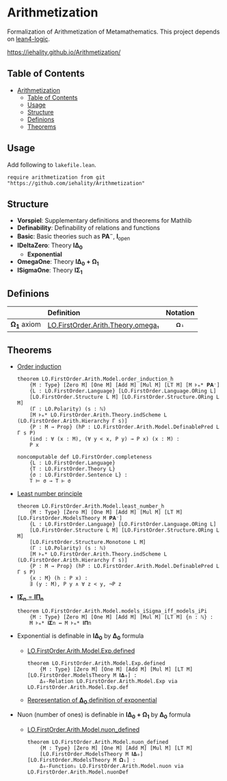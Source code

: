 # Arithmetization

Formalization of Arithmetization of Metamathematics. This project depends on [lean4-logic](https://github.com/iehality/lean4-logic/tree/master).

https://iehality.github.io/Arithmetization/

## Table of Contents
- [Arithmetization](#arithmetization)
  - [Table of Contents](#table-of-contents)
  - [Usage](#usage)
  - [Structure](#structure)
  - [Definions](#definions)
  - [Theorems](#theorems)

## Usage
  Add following to `lakefile.lean`.
  ```lean
  require arithmetization from git "https://github.com/iehality/Arithmetization"
  ```

## Structure

- **Vorspiel**: Supplementary definitions and theorems for Mathlib
- **Definability**: Definability of relations and functions
- **Basic**: Basic theories such as $\mathbf{PA}^-$, $\mathbf{I}_\mathrm{open}$
- **IDeltaZero**: Theory $\mathbf{I\Delta_0}$
  - **Exponential**
- **OmegaOne**: Theory $\mathbf{I\Delta_0 + \Omega_1}$
- **ISigmaOne**: Theory $\mathbf{I\Sigma_1}$

## Definions

|                           | Definition                                 |   Notation   |
| ------------------------- | :----------------------------------------- | :----------: |
| $\mathbf{\Omega_1}$ axiom | [LO.FirstOrder.Arith.Theory.omega₁](https://iehality.github.io/Arithmetization/Arithmetization/OmegaOne/Basic.html#LO.FirstOrder.Arith.Theory.omega%E2%82%81) | `𝛀₁` |

## Theorems
- [Order induction](https://iehality.github.io/Arithmetization/Arithmetization/Basic/Ind.html#LO.FirstOrder.Arith.Model.order_induction_h)
  ```lean
  theorem LO.FirstOrder.Arith.Model.order_induction_h
      {M : Type} [Zero M] [One M] [Add M] [Mul M] [LT M] [M ⊧ₘ* 𝐏𝐀⁻]
      {L : LO.FirstOrder.Language} [LO.FirstOrder.Language.ORing L]
      [LO.FirstOrder.Structure L M] [LO.FirstOrder.Structure.ORing L M]
      (Γ : LO.Polarity) (s : ℕ)
      [M ⊧ₘ* LO.FirstOrder.Arith.Theory.indScheme L (LO.FirstOrder.Arith.Hierarchy Γ s)]
      {P : M → Prop} (hP : LO.FirstOrder.Arith.Model.DefinablePred L Γ s P)
      (ind : ∀ (x : M), (∀ y < x, P y) → P x) (x : M) :
      P x
  ```

  ```lean
  noncomputable def LO.FirstOrder.completeness
      {L : LO.FirstOrder.Language}
      {T : LO.FirstOrder.Theory L}
      {σ : LO.FirstOrder.Sentence L} :
      T ⊨ σ → T ⊢ σ
  ```


- [Least number principle](https://iehality.github.io/Arithmetization/Arithmetization/Basic/Ind.html#LO.FirstOrder.Arith.Model.least_number_h)
  ```lean
  theorem LO.FirstOrder.Arith.Model.least_number_h
      {M : Type} [Zero M] [One M] [Add M] [Mul M] [LT M] [LO.FirstOrder.ModelsTheory M 𝐏𝐀⁻]
      {L : LO.FirstOrder.Language} [LO.FirstOrder.Language.ORing L]
      [LO.FirstOrder.Structure L M] [LO.FirstOrder.Structure.ORing L M]
      [LO.FirstOrder.Structure.Monotone L M]
      (Γ : LO.Polarity) (s : ℕ)
      [M ⊧ₘ* LO.FirstOrder.Arith.Theory.indScheme L (LO.FirstOrder.Arith.Hierarchy Γ s)]
      {P : M → Prop} (hP : LO.FirstOrder.Arith.Model.DefinablePred L Γ s P)
      {x : M} (h : P x) :
      ∃ (y : M), P y ∧ ∀ z < y, ¬P z
  ```

- [$\mathbf{I\Sigma_n} = \mathbf{I\Pi_n}$](https://iehality.github.io/Arithmetization/Arithmetization/Basic/Ind.html#LO.FirstOrder.Arith.Model.models_iSigma_iff_models_iPi)
  ```lean
  theorem LO.FirstOrder.Arith.Model.models_iSigma_iff_models_iPi
      {M : Type} [Zero M] [One M] [Add M] [Mul M] [LT M] {n : ℕ} :
      M ⊧ₘ* 𝐈𝚺n ↔ M ⊧ₘ* 𝐈𝚷n
  ```

- Exponential is definable in $\mathbf{I\Delta_0}$ by $\mathbf{\Delta_0}$ formula
  - [LO.FirstOrder.Arith.Model.Exp.defined](https://iehality.github.io/Arithmetization/Arithmetization/IDeltaZero/Exponential/Exp.html#LO.FirstOrder.Arith.Model.Exp.defined)
    ```lean
    theorem LO.FirstOrder.Arith.Model.Exp.defined
        {M : Type} [Zero M] [One M] [Add M] [Mul M] [LT M] [LO.FirstOrder.ModelsTheory M 𝐈𝚫₀] :
        Δ₀-Relation LO.FirstOrder.Arith.Model.Exp via LO.FirstOrder.Arith.Model.Exp.def
    ```

  - [Representation of $\mathbf{\Delta_0}$ definition of exponential](https://github.com/iehality/Arithmetization/blob/master/Arithmetization/IDeltaZero/Exponential/exp.pdf)
- Nuon (number of ones) is definable in $\mathbf{I\Delta_0 + \Omega_1}$ by $\mathbf{\Delta_0}$ formula
  - [LO.FirstOrder.Arith.Model.nuon_defined](https://iehality.github.io/Arithmetization/Arithmetization/OmegaOne/Nuon.html#LO.FirstOrder.Arith.Model.nuon_defined)
    ```lean
    theorem LO.FirstOrder.Arith.Model.nuon_defined
        {M : Type} [Zero M] [One M] [Add M] [Mul M] [LT M]
        [LO.FirstOrder.ModelsTheory M 𝐈𝚫₀] [LO.FirstOrder.ModelsTheory M 𝛀₁] :
        Δ₀-Function₁ LO.FirstOrder.Arith.Model.nuon via LO.FirstOrder.Arith.Model.nuonDef
    ```
